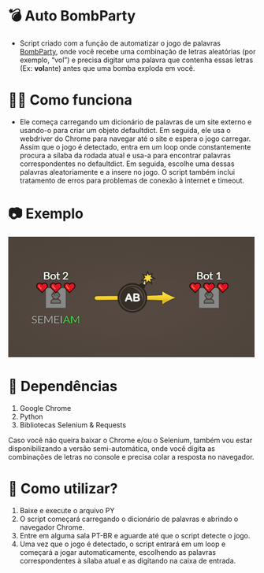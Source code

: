 # __💣 Auto BombParty__
- Script criado com a função de automatizar o jogo de palavras [BombParty](https://jklm.fun/), onde você recebe uma combinação de letras aleatórias (por exemplo, “vol”) e precisa digitar uma palavra que contenha essas letras (Ex: **vol**ante) antes que uma bomba exploda em você. <br>


# __👨‍💻 Como funciona__
- Ele começa carregando um dicionário de palavras de um site externo e usando-o para criar um objeto defaultdict. Em seguida, ele usa o webdriver do Chrome para navegar até o site e espera o jogo carregar. Assim que o jogo é detectado, entra em um loop onde constantemente procura a sílaba da rodada atual e usa-a para encontrar palavras correspondentes no defaultdict. Em seguida, escolhe uma dessas palavras aleatoriamente e a insere no jogo. O script também inclui tratamento de erros para problemas de conexão à internet e timeout. <br>

# __📷 Exemplo__
![](/gif_exemplo.gif?raw=true "Exemplo")<br>

# __📌 Dependências__
1. Google Chrome
2. Python
3. Bibliotecas Selenium & Requests

Caso você não queira baixar o Chrome e/ou o Selenium, também vou estar disponibilizando a versão semi-automática, onde você digita as combinações de letras no console e precisa colar a resposta no navegador.

# __🤔 Como utilizar?__
1. Baixe e execute o arquivo PY<br>
2. O script começará carregando o dicionário de palavras e abrindo o navegador Chrome.
3. Entre em alguma sala PT-BR e aguarde até que o script detecte o jogo.
4. Uma vez que o jogo é detectado, o script entrará em um loop e começará a jogar automaticamente, escolhendo as palavras correspondentes à sílaba atual e as digitando na caixa de entrada.
